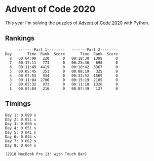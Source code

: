 # Advent of Code 2020

This year I'm solving the puzzles of [Advent of Code 2020](https://adventofcode.com/2020) with Python.

## Rankings
```
      -------Part 1--------   -------Part 2--------
Day       Time  Rank  Score       Time  Rank  Score
  8   00:04:09   220      0   00:18:30  1399      0
  7   00:17:11   773      0   00:25:36   690      0
  6   00:11:49  4419      0   00:18:42  3367      0
  5   00:05:45   351      0   00:08:19   325      0
  4   00:07:53   834      0   00:32:52  1569      0
  3   00:11:04  2706      0   00:15:19  2109      0
  2   00:05:32   872      0   00:11:18  1320      0
  1   00:07:04   216      0   00:07:49   137      0
```

## Timings
```
Day 1: 0.099 s
Day 2: 0.051 s
Day 3: 0.050 s
Day 4: 0.051 s
Day 5: 0.041 s
Day 6: 0.044 s
Day 7: 0.062 s
Day 8: 0.064 s

(2018 MacBook Pro 13" with Touch Bar)
```